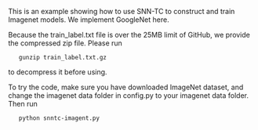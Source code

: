 This is an example showing how to use SNN-TC to construct and train Imagenet models. We implement GoogleNet here.

Because the train_label.txt file is over the 25MB limit of GitHub, we provide the compressed zip file. Please run

       gunzip train_label.txt.gz

to decompress it before using.

To try the code, make sure you have downloaded ImageNet dataset, and change the imagenet data folder in config.py to your imagenet data folder.
Then run

       python snntc-imagent.py

